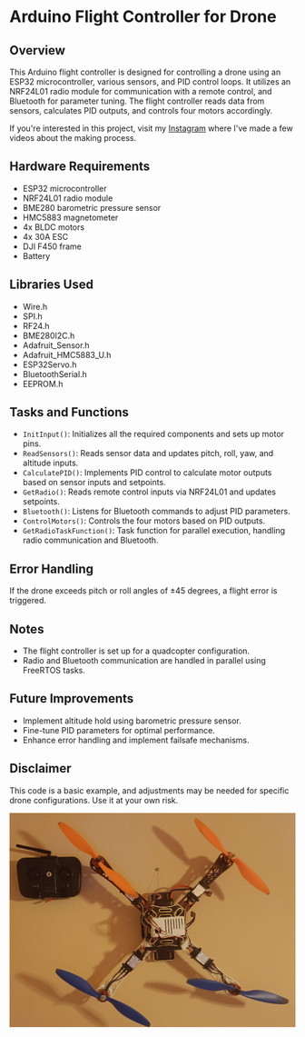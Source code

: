 # Arduino Flight Controller for Drone

## Overview

This Arduino flight controller is designed for controlling a drone using an ESP32 microcontroller, various sensors, and PID control loops. It utilizes an NRF24L01 radio module for communication with a remote control, and Bluetooth for parameter tuning. The flight controller reads data from sensors, calculates PID outputs, and controls four motors accordingly.

If you're interested in this project, visit my [Instagram](https://www.instagram.com/pan.string/) where I've made a few videos about the making process.

## Hardware Requirements

- ESP32 microcontroller
- NRF24L01 radio module
- BME280 barometric pressure sensor
- HMC5883 magnetometer
- 4x BLDC motors
- 4x 30A ESC
- DJI F450 frame
- Battery

## Libraries Used

- Wire.h
- SPI.h
- RF24.h
- BME280I2C.h
- Adafruit_Sensor.h
- Adafruit_HMC5883_U.h
- ESP32Servo.h
- BluetoothSerial.h
- EEPROM.h

## Tasks and Functions

- `InitInput()`: Initializes all the required components and sets up motor pins.
- `ReadSensors()`: Reads sensor data and updates pitch, roll, yaw, and altitude inputs.
- `CalculatePID()`: Implements PID control to calculate motor outputs based on sensor inputs and setpoints.
- `GetRadio()`: Reads remote control inputs via NRF24L01 and updates setpoints.
- `Bluetooth()`: Listens for Bluetooth commands to adjust PID parameters.
- `ControlMotors()`: Controls the four motors based on PID outputs.
- `GetRadioTaskFunction()`: Task function for parallel execution, handling radio communication and Bluetooth.

## Error Handling

If the drone exceeds pitch or roll angles of ±45 degrees, a flight error is triggered.

## Notes

- The flight controller is set up for a quadcopter configuration.
- Radio and Bluetooth communication are handled in parallel using FreeRTOS tasks.

## Future Improvements

- Implement altitude hold using barometric pressure sensor.
- Fine-tune PID parameters for optimal performance.
- Enhance error handling and implement failsafe mechanisms.

## Disclaimer

This code is a basic example, and adjustments may be needed for specific drone configurations. Use it at your own risk.

![Project Image](image.jpg)
